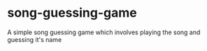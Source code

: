 # song-guessing-game
A simple song guessing game which involves playing the song and guessing it's name
